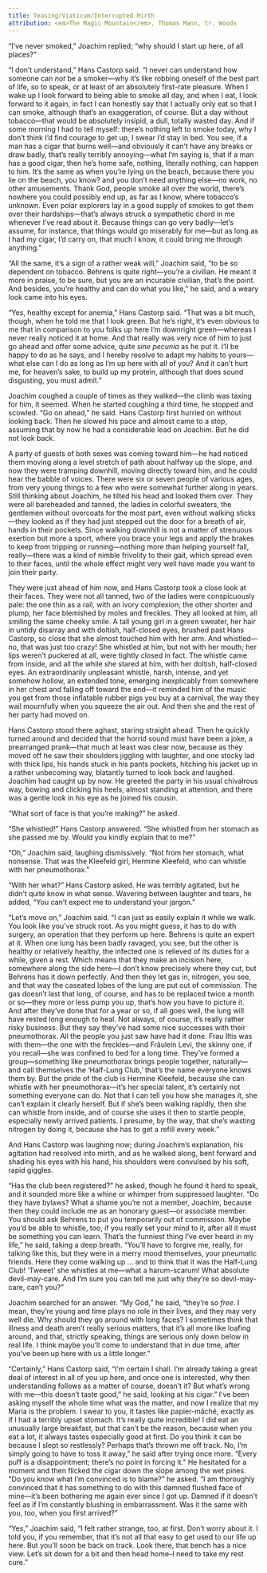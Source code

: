 ```yaml
---
title: Teasing/Viaticum/Interrupted Mirth
attribution: <em>The Magic Mountain</em>, Thomas Mann, tr. Woods
---
```


“I’ve never smoked,” Joachim replied; “why should I start up here, of all places?”

“I don’t understand,” Hans Castorp said. “I never can understand how someone can _not_ be a smoker—why it’s like robbing oneself of the best part of life, so to speak, or at least of an absolutely first-rate pleasure. When I wake up I look forward to being able to smoke all day, and when I eat, I look forward to it again, in fact I can honestly say that I actually only eat so that I can smoke, although that’s an exaggeration, of course. But a day without tobacco—that would be absolutely insipid, a dull, totally wasted day. And if some morning I had to tell myself: there’s nothing left to smoke today, why I don’t think I’d find courage to get up, I swear I’d stay in bed. You see, if a man has a cigar that burns well—and obviously it can’t have any breaks or draw badly, that’s really terribly annoying—what I’m saying is, that if a man has a good cigar, then he’s home safe, nothing, literally nothing, can happen to him. It’s the same as when you’re lying on the beach, because there you lie on the beach, you know? and you don’t need anything else—no work, no other amusements. Thank God, people smoke all over the world, there’s nowhere you could possibly end up, as far as I know, where tobacco’s unknown. Even polar explorers lay in a good supply of smokes to get them over their hardships—that’s always struck a sympathetic chord in me whenever I’ve read about it. Because things can go very badly—let’s assume, for instance, that things would go miserably for me—but as long as I had my cigar, I’d carry on, that much I know, it could bring me through anything.”

“All the same, it’s a sign of a rather weak will,” Joachim said, “to be so dependent on tobacco. Behrens is quite right—you’re a civilian. He meant it more in praise, to be sure, but you are an incurable civilian, that’s the point. And besides, you’re healthy and can do what you like,” he said, and a weary look came into his eyes.

“Yes, healthy except for anemia,” Hans Castorp said. “That was a bit much, though, when he told me that I look green. But he’s right, it’s even obvious to me that in comparison to you folks up here I’m downright green—whereas I never really noticed it at home. And that really was very nice of him to just go ahead and offer some advice, quite _sine pecunia_ as he put it. I’ll be happy to do as he says, and I hereby resolve to adapt my habits to yours—what else can I do as long as I’m up here with all of you? And it can’t hurt me, for heaven’s sake, to build up my protein, although that does sound disgusting, you must admit.”

Joachim coughed a couple of times as they walked—the climb was taxing for him, it seemed. When he started coughing a third time, he stopped and scowled. “Go on ahead,” he said. Hans Castorp first hurried on without looking back. Then he slowed his pace and almost came to a stop, assuming that by now he had a considerable lead on Joachim. But he did not look back.

A party of guests of both sexes was coming toward him—he had noticed them moving along a level stretch of path about halfway up the slope, and now they were tramping downhill, moving directly toward him, and he could hear the babble of voices. There were six or seven people of various ages, from very young things to a few who were somewhat further along in years. Still thinking about Joachim, he tilted his head and looked them over. They were all bareheaded and tanned, the ladies in colorful sweaters, the gentlemen without overcoats for the most part, even without walking sticks—they looked as if they had just stepped out the door for a breath of air, hands in their pockets. Since walking downhill is not a matter of strenuous exertion but more a sport, where you brace your legs and apply the brakes to keep from tripping or running—nothing more than helping yourself fall, really—there was a kind of nimble frivolity to their gait, which spread even to their faces, until the whole effect might very well have made you want to join their party.

They were just ahead of him now, and Hans Castorp took a close look at their faces. They were not all tanned, two of the ladies were conspicuously pale: the one thin as a rail, with an ivory complexion; the other shorter and plump, her face blemished by moles and freckles. They all looked at him, all smiling the same cheeky smile. A tall young girl in a green sweater, her hair in untidy disarray and with doltish, half-closed eyes, brushed past Hans Castorp, so close that she almost touched him with her arm. And whistled—no, that was just too crazy! She whistled at him, but not with her mouth; her lips weren’t puckered at all, were tightly closed in fact. The whistle came from inside, and all the while she stared at him, with her doltish, half-closed eyes. An extraordinarily unpleasant whistle, harsh, intense, and yet somehow hollow, an extended tone, emerging inexplicably from somewhere in her chest and falling off toward the end—it reminded him of the music you get from those inflatable rubber pigs you buy at a carnival, the way they wail mournfully when you squeeze the air out. And then she and the rest of her party had moved on.

Hans Castorp stood there aghast, staring straight ahead. Then he quickly turned around and decided that the horrid sound must have been a joke, a prearranged prank—that much at least was clear now, because as they moved off he saw their shoulders jiggling with laughter, and one stocky lad with thick lips, his hands stuck in his pants pockets, hitching his jacket up in a rather unbecoming way, blatantly turned to look back and laughed. Joachim had caught up by now. He greeted the party in his usual chivalrous way, bowing and clicking his heels, almost standing at attention, and there was a gentle look in his eye as he joined his cousin.

“What sort of face is that you’re making?” he asked.

“She whistled!” Hans Castorp answered. “She whistled from her stomach as she passed me by. Would you kindly explain that to me?”

“Oh,” Joachim said, laughing dismissively. “Not from her stomach, what nonsense. That was the Kleefeld girl, Hermine Kleefeld, who can whistle with her pneumothorax.”

“With her what?” Hans Castorp asked. He was terribly agitated, but he didn’t quite know in what sense. Wavering between laughter and tears, he added, “You can’t expect me to understand your jargon.”

“Let’s move on,” Joachim said. “I can just as easily explain it while we walk. You look like you’ve struck root. As you might guess, it has to do with surgery, an operation that they perform up here. Behrens is quite an expert at it. When one lung has been badly ravaged, you see, but the other is healthy or relatively healthy, the infected one is relieved of its duties for a while, given a rest. Which means that they make an incision here, somewhere along the side here—I don’t know precisely where they cut, but Behrens has it down perfectly. And then they let gas in, nitrogen, you see, and that way the caseated lobes of the lung are put out of commission. The gas doesn’t last that long, of course, and has to be replaced twice a month or so—they more or less pump you up, that’s how you have to picture it. And after they’ve done that for a year or so, if all goes well, the lung will have rested long enough to heal. Not always, of course, it’s really rather risky business. But they say they’ve had some nice successes with their pneumothorax. All the people you just saw have had it done. Frau Iltis was with them—the one with the freckles—and Fräulein Levi, the skinny one, if you recall—she was confined to bed for a long time. They’ve formed a group—something like pneumothorax brings people together, naturally—and call themselves the ‘Half-Lung Club,’ that’s the name everyone knows them by. But the pride of the club is Hermine Kleefeld, because she can whistle with her pneumothorax—it’s her special talent, it’s certainly not something everyone can do. Not that I can tell you how she manages it, she can’t explain it clearly herself. But if she’s been walking rapidly, then she can whistle from inside, and of course she uses it then to startle people, especially newly arrived patients. I presume, by the way, that she’s wasting nitrogen by doing it, because she has to get a refill every week.”

And Hans Castorp was laughing now; during Joachim’s explanation, his agitation had resolved into mirth, and as he walked along, bent forward and shading his eyes with his hand, his shoulders were convulsed by his soft, rapid giggles.

“Has the club been registered?” he asked, though he found it hard to speak, and it sounded more like a whine or whimper from suppressed laughter. “Do they have bylaws? What a shame you’re not a member, Joachim, because then they could include me as an honorary guest—or associate member. You should ask Behrens to put you temporarily out of commission. Maybe you’d be able to whistle, too, if you really set your mind to it, after all it must be something you can learn. That’s the funniest thing I’ve ever heard in my life,” he said, taking a deep breath. “You’ll have to forgive me, really, for talking like this, but they were in a merry mood themselves, your pneumatic friends. Here they come walking up … and to think that it was the Half-Lung Club! ‘Tweeet’ she whistles at me—what a harum-scarum! What absolute devil-may-care. And I’m sure you can tell me just why they’re so devil-may-care, can’t you?”

Joachim searched for an answer. “My God,” he said, “they’re so _free_. I mean, they’re young and time plays no role in their lives, and they may very well die. Why should they go around with long faces? I sometimes think that illness and death aren’t really serious matters, that it’s all more like loafing around, and that, strictly speaking, things are serious only down below in real life. I think maybe you’ll come to understand that in due time, after you’ve been up here with us a little longer.”

“Certainly,” Hans Castorp said, “I’m certain I shall. I’m already taking a great deal of interest in all of you up here, and once one is interested, why then understanding follows as a matter of course, doesn’t it? But what’s wrong with me—this doesn’t taste good,” he said, looking at his cigar.” I’ve been asking myself the whole time what was the matter, and now I realize that my Maria is the problem. I swear to you, it tastes like papier-mâché, exactly as if I had a terribly upset stomach. It’s really quite incredible! I did eat an unusually large breakfast, but that can’t be the reason, because when you eat a lot, it always tastes especially good at first. Do you think it can be because I slept so restlessly? Perhaps that’s thrown me off track. No, I’m simply going to have to toss it away,” he said after trying once more. “Every puff is a disappointment; there’s no point in forcing it." He hesitated for a moment and then flicked the cigar down the slope among the wet pines. "Do you know what I’m convinced is to blame?” he asked. “I am thoroughly convinced that it has something to do with this damned flushed face of mine—it’s been bothering me again ever since I got up. Damned if it doesn’t feel as if I’m constantly blushing in embarrassment. Was it the same with you, too, when you first arrived?”

“Yes,” Joachim said, “I felt rather strange, too, at first. Don’t worry about it. I told you, if you remember, that it’s not all that easy to get used to our life up here. But you’ll soon be back on track. Look there, that bench has a nice view. Let’s sit down for a bit and then head home–I need to take my rest cure.”
